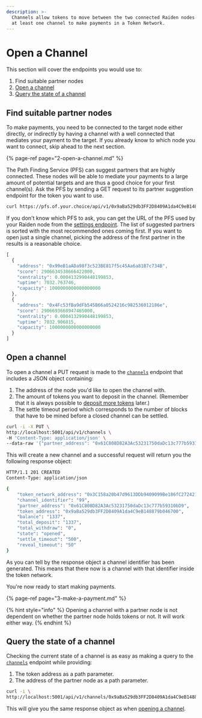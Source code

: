 ```yaml
---
description: >-
  Channels allow tokens to move between the two connected Raiden nodes. You need
  at least one channel to make payments in a Token Network.
---
```


# Open a Channel

This section will cover the endpoints you would use to:

1. Find suitable partner nodes
2. [Open a channel](2-open-a-channel.md#open-a-channel)
3. [Query the state of a channel](2-open-a-channel.md#query-the-state-of-a-channel)

## Find suitable partner nodes

To make payments, you need to be connected to the target node either directly, or indirectly by having a channel with a well connected that mediates your payment to the target. If you already know to which node you want to connect, skip ahead to the next section.

{% page-ref page="2-open-a-channel.md" %}

The Path Finding Service \(PFS\) can suggest partners that are highly connected. These nodes will be able to mediate your payments to a large amount of potential targets and are thus a good choice for your first channel\(s\). Ask the PFS by sending a GET request to its partner suggestion endpoint for the token you want to use.

```bash
curl https://pfs.of.your.choice/api/v1/0x9aBa529db3FF2D8409A1da4C9eB148879b046700/suggest_partner
```

If you don't know which PFS to ask, you can get the URL of the PFS used by your Raiden node from the [settings endpoint](../resources/settings.md#settings-resource-overview). The list of suggested partners is sorted with the most recommended ones coming first. If you want to open just a single channel, picking the address of the first partner in the results is a reasonable choice.

```javascript
[
  {
    "address": "0x99eB1aADa98f3c523BE817f5c45Aa6a81B7c734B",
    "score": 2906634538666422000,
    "centrality": 0.0004132990448199853,
    "uptime": 7032.763746,
    "capacity": 1000000000000000000
  },
  {
    "address": "0x4Fc53fBa9dFb545B66a0524216c982536012186e",
    "score": 2906693668947465000,
    "centrality": 0.0004132990448199853,
    "uptime": 7032.906815,
    "capacity": 1000000000000000000
  }
]
```

## Open a channel

To open a channel a PUT request is made to the [`channels`](../resources/channels.md#create-a-channel) endpoint that includes a JSON object containing:

1. The address of the node you'd like to open the channel with.
2. The amount of tokens you want to deposit in the channel. \(Remember that it is always possible to [deposit more tokens](3-deposit.md) later.\)
3. The settle timeout period which corresponds to the number of blocks that have to be mined before a closed channel can be settled.

```bash
curl -i -X PUT \
http://localhost:5001/api/v1/channels \
-H 'Content-Type: application/json' \
--data-raw '{"partner_address": "0x61C808D82A3Ac53231750daDc13c777b59310bD9", "token_address": "0x9aBa529db3FF2D8409A1da4C9eB148879b046700", "total_deposit": "1337", "settle_timeout": "500"}'
```

This will create a new channel and a successful request will return you the following response object:

```bash
HTTP/1.1 201 CREATED
Content-Type: application/json

{
    "token_network_address": "0x3C158a20b47d9613DDb9409099Be186fC272421a",
    "channel_identifier": "99",
    "partner_address": "0x61C808D82A3Ac53231750daDc13c777b59310bD9",
    "token_address": "0x9aBa529db3FF2D8409A1da4C9eB148879b046700",
    "balance": "1337",
    "total_deposit": "1337",
    "total_withdraw": "0",
    "state": "opened",
    "settle_timeout": "500",
    "reveal_timeout": "50"
}
```

As you can tell by the response object a channel identifier has been generated. This means that there now is a channel with that identifier inside the token network.

You're now ready to start making payments.

{% page-ref page="3-make-a-payment.md" %}

{% hint style="info" %}
Opening a channel with a partner node is not dependent on whether the partner node holds tokens or not. It will work either way.
{% endhint %}

## Query the state of a channel

Checking the current state of a channel is as easy as making a query to the [`channels`](../resources/channels.md#info-about-one-of-your-channels) endpoint while providing:

1. The token address as a path parameter.
2. The address of the partner node as a path parameter.

```bash
curl -i \
http://localhost:5001/api/v1/channels/0x9aBa529db3FF2D8409A1da4C9eB148879b046700/0x61C808D82A3Ac53231750daDc13c777b59310bD9
```

This will give you the same response object as when [opening a channel](2-open-a-channel.md#open-a-channel).

